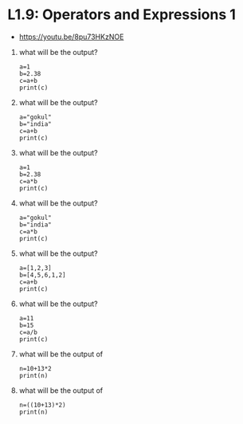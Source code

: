 # L1.9: Operators and Expressions 1
- https://youtu.be/8pu73HKzNOE

1. what will be the output?
    ```
    a=1
    b=2.38
    c=a+b
    print(c)
    ```

1. what will be the output?
    ```
    a="gokul"
    b="india"
    c=a+b
    print(c)
    ```
1. what will be the output?
    ```
    a=1
    b=2.38
    c=a*b
    print(c)
    ```

1. what will be the output?
    ```
    a="gokul"
    b="india"
    c=a*b
    print(c)
    ```
1. what will be the output?
    ```
    a=[1,2,3]
    b=[4,5,6,1,2]
    c=a+b
    print(c)
    ```
1. what will be the output?
    ```
    a=11
    b=15
    c=a/b
    print(c)
    ```

1. what will be the output of 
    ```
    n=10+13*2
    print(n)
    ```

1. what will be the output of 
    ```
    n=((10+13)*2)
    print(n)
    ```




